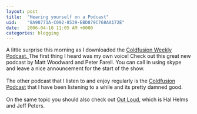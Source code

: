 ```yaml
---
layout: post
title:  "Hearing yourself on a Podcast"
uid:	"8A98771A-C092-8539-EBD879C768AA172E"
date:   2006-04-10 11:05 AM +0000
categories: blogging
---
```

A little surprise this morning as I downloaded the <a href="http://www.coldfusionweekly.com/">Coldfusion Weekly Podcast. </a>The first thing I heard was my own voice! Check out this great new podcast by Matt Woodward and Peter Farell. You can call in using skype and leave a nice announcement for the start of the show. <br /><br />The other podcast that I listen to and enjoy regularly is the <a href="http://www.coldfusionpodcast.com">Coldfusion Podcast</a> that I have been listening to a while and its pretty damned good.<br /><br />On the same topic you should also check out <a href="http://www.helmsandpeters.com/">Out Loud,</a> which is Hal Helms and Jeff Peters.